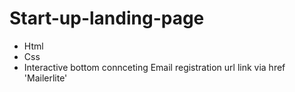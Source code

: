 # Start-up-landing-page
- Html
- Css
- Interactive bottom connceting Email registration url link via href 'Mailerlite'
